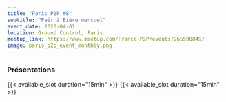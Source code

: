 ```yaml
---
title: "Paris P2P #8"
subtitle: "Pair à Bière mensuel"
event_date: 2020-04-01
location: Ground Control, Paris
meetup_link: https://www.meetup.com/France-P2P/events/265590849/
image: paris_p2p_event_monthly.png
---
```


### <i class="far fa-presentation"></i> Présentations

{{< available_slot duration="15min" >}}
{{< available_slot duration="15min" >}}

